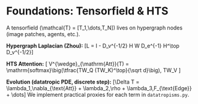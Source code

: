 # Foundations: Tensorfield & HTS

A tensorfield \(\mathcal{T} = [T_1,\dots,T_N]\) lives on hypergraph nodes (image patches, agents, etc.).

**Hypergraph Laplacian (Zhou):**
\[L = I - D_v^{-1/2} H W D_e^{-1} H^\top D_v^{-1/2}\]

**HTS Attention:**
\[ V^{\wedge}_{\mathrm{Att}}(T) = \mathrm{softmax}\big(\tfrac{TW_Q (TW_K)^\top}{\sqrt d}\big)\, TW_V \]

**Evolution (datatropic PDE, discrete step):**
\[\Delta T = \lambda_1\,\nabla_{\text{Att}} + \lambda_2\,\rho + \lambda_3\,F_{\text{Edge}} + \dots\]
We implement practical proxies for each term in `datatropisms.py`.
